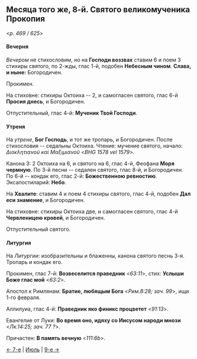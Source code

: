 
## Месяца того же, 8-й. Святого великомученика Прокопия

<*p. 469 / 625*>

#### Вечерня

*Вечером* не стихословим, но на **Господи воззвах** ставим 6 и поем 3 стихиры святого, по 2-жды, 
глас 1-й, подобен **Небесным чином**. **Слава, и ныне:** Богородичен.  

Прокимен. 

На стиховне: стихиры Октоиха -- 2, и самогласен святого, глас 6-й **Просия днесь**, и Богородичен.   

Отпустительный, глас 4-й: **Мученик Твой Господи**. 

#### Утреня

На *утрене*, **Бог Господь**, и тот же тропарь, и Богородичен.
После стихословия -- седальны Октоиха. 
Чтение: мучение святого, начало: *Διοκλητιανοῦ καὶ Μαξιμιανοῦ* <*BHG 1578 vel 1579*>.  

Канона 3: 2 Октоиха на 6, и святого на 6, глас 4-й, Феофана **Моря чермную**. 
По 3-й песни -- седален святого, глас 8-й, и Богородичен.    
По 6-й -- кондак его, глас 2-й: **Божественною ревностию**. 
Эксапостиларий: **Небо**. 

На **Хвалите**: ставим 4 и поем 4 стихиры святого, глас 4-й, подобен **Дал еси знамение**, и Богородичен. 

На стиховне: стихиры Октоиха две, и самогласен святого, глас 4-й **Червленицею кровей**, и Богородичен. 

Отпустительный святого. 

#### Литургия

На *Литургии*: изобразительны и блаженны, канона святого песнь 3-я. 
Тропарь и кондак его.  

Прокимен, глас 7-й: **Возвеселится праведник** <*63:11*>, стих: **Услыши Боже глас мой** <*63:2*>. 

Апостол к Римлянам: **Братие, любящым Бога** <*Рим.8:28; зач. 99*>, ищи 1-го февраля. 

Аллилуиа, глас 4-й: **Праведник яко финикс процветет** <*91:13*>.

Евангелие от Луки: **Во время оно, идяху со Иисусом народи мнози** <*Лк.14:25; зач. 77 ?*>. 
 
Причастен: **В память вечную** <*111:6b*>.  
 
[← 7-е](07_07_EUR.ru.md) | [Июль](README.md#8-й) | [9-е →](07_09_EUR.ru.md)
